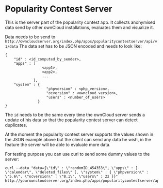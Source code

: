# Popularity Contest Server

This is the server part of the popularity contest app. It collects anonymised
data send by other ownCloud installations, evaluates them and visualize it.

Data needs to be send to ````http://owncloudserver.org/index.php/apps/popularitycontestserver/api/v1/data````
The data set has to be JSON encoded and needs to look like:

````
{
    "id" : <id_computed_by_sender>,
    "apps" : [
                 <app1>,
                 <app2>,
                 ...
             ],
    "system" : {
                   "phpversion" : <php_version>,
                   "ocversion" : <owncloud_version>,
                   "users" : <number_of_users>
               }
}
````

The ````id```` needs to be the same every time the ownCloud server sends a update
of his data so that the popularity contest server can detect duplicates.

At the moment the popularity contest server supports the values shown in the JSON
example above but the client can send any data he wish, in the feature the server
will be able to evaluate more data.

For testing purpose you can use curl to send some dummy values to the server:

````
curl --data "data={\"id\" : \"randomID_454353\", \"apps\" : [ \"calendar\", \"deleted_files\" ], \"system\" : { \"phpversion\" : \"5.6\", \"ocversion\" : \"8.1\", \"users\" : 22 }}" http://yourowncloudserver.org/index.php/apps/popularitycontestserver/api/v1/data
````
